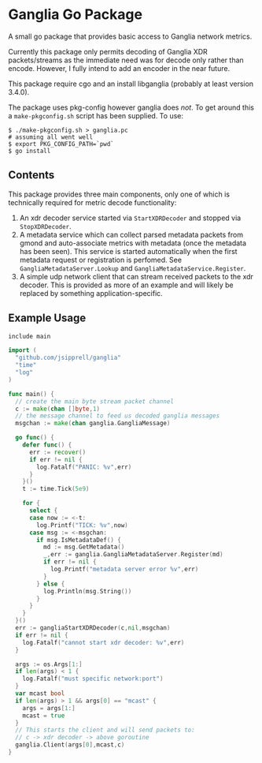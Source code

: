 Ganglia Go Package
==================

A small go package that provides basic access to Ganglia network metrics.

Currently this package only permits decoding of Ganglia XDR packets/streams as
the immediate need was for decode only rather than encode. However, I fully
intend to add an encoder in the near future.

This package require cgo and an install libganglia (probably at least version
3.4.0).

The package uses pkg-config however ganglia does *not*. To get around this a
``make-pkgconfig.sh`` script has been supplied. To use:

    $ ./make-pkgconfig.sh > ganglia.pc
    # assuming all went well
    $ export PKG_CONFIG_PATH=`pwd`
    $ go install

Contents
--------

This package provides three main components, only one of which is technically
required for metric decode functionality:

1. An xdr decoder service started via ``StartXDRDecoder`` and
stopped via ``StopXDRDecoder``.
1. A metadata service which can collect parsed metadata packets from gmond
and auto-associate metrics with metadata (once the metadata has been seen).
This service is started automatically when the first metadata request
or registration is perfomed. See ``GangliaMetadataServer.Lookup`` and
``GangliaMetadataService.Register``.
1. A simple udp network client that can stream received packets to the xdr
decoder. This is provided as more of an example and will likely be replaced
by something application-specific.

Example Usage
-------------

```go
include main

import (
  "github.com/jsipprell/ganglia"
  "time"
  "log"
)

func main() {
  // create the main byte stream packet channel
  c := make(chan []byte,1)
  // the message channel to feed us decoded ganglia messages
  msgchan := make(chan ganglia.GangliaMessage)

  go func() {
    defer func() {
      err := recover()
      if err != nil {
        log.Fatalf("PANIC: %v",err)
      }
    }()
    t := time.Tick(5e9)

    for {
      select {
      case now := <-t:
        log.Printf("TICK: %v",now)
      case msg := <-msgchan:
        if msg.IsMetadataDef() {
          md := msg.GetMetadata()
          _,err := ganglia.GangliaMetadataServer.Register(md)
          if err != nil {
            log.Printf("metadata server error %v",err)
          }
        } else {
          log.Println(msg.String())
        }
      }
    }
  }()
  err := gangliaStartXDRDecoder(c,nil,msgchan)
  if err != nil {
    log.Fatalf("cannot start xdr decoder: %v",err)
  }

  args := os.Args[1:]
  if len(args) < 1 {
    log.Fatalf("must specific network:port")
  }
  var mcast bool
  if len(args) > 1 && args[0] == "mcast" {
    args = args[1:]
    mcast = true
  }
  // This starts the client and will send packets to:
  // c -> xdr decoder -> above goroutine
  ganglia.Client(args[0],mcast,c)
}
```
